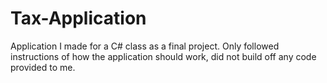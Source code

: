 # Tax-Application
Application I made for a C# class as a final project. Only followed instructions of how the application should work, did not build off any code provided to me.
